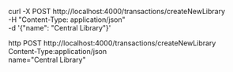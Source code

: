 curl -X POST http://localhost:4000/transactions/createNewLibrary \
-H "Content-Type: application/json" \
-d '{"name": "Central Library"}'

http POST http://localhost:4000/transactions/createNewLibrary \
Content-Type:application/json \
name="Central Library"
